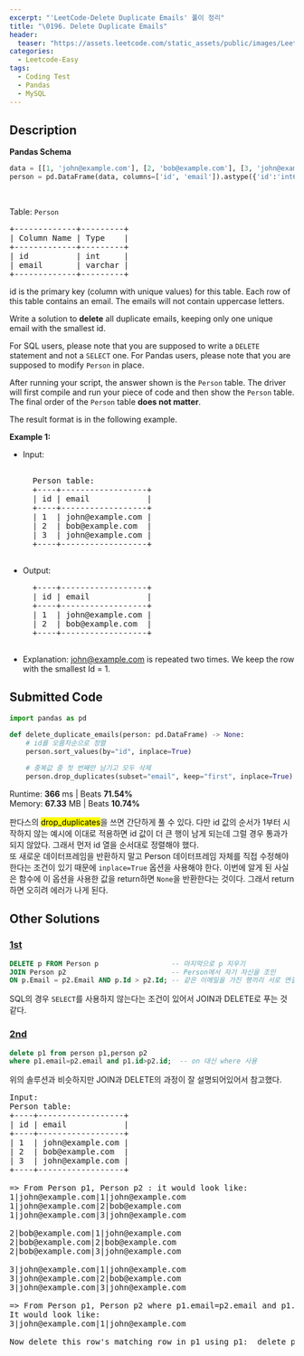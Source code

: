 ```yaml
---
excerpt: "'LeetCode-Delete Duplicate Emails' 풀이 정리"
title: "\0196. Delete Duplicate Emails"
header:
  teaser: "https://assets.leetcode.com/static_assets/public/images/LeetCode_Sharing.png"
categories:
  - Leetcode-Easy
tags:
  - Coding Test
  - Pandas
  - MySQL
---
```


## <i class="fa-solid fa-file-lines"></i> Description

**Pandas Schema**
```python
data = [[1, 'john@example.com'], [2, 'bob@example.com'], [3, 'john@example.com']]
person = pd.DataFrame(data, columns=['id', 'email']).astype({'id':'int64', 'email':'object'})
```
<br>

Table: `Person`
<pre>
+-------------+---------+
| Column Name | Type    |
+-------------+---------+
| id          | int     |
| email       | varchar |
+-------------+---------+
</pre>
id is the primary key (column with unique values) for this table.
Each row of this table contains an email. The emails will not contain uppercase letters.
<br>


Write a solution to **delete** all duplicate emails, keeping only one unique email with the smallest id.

For SQL users, please note that you are supposed to write a `DELETE` statement and not a `SELECT` one.
For Pandas users, please note that you are supposed to modify `Person` in place.

After running your script, the answer shown is the `Person` table. The driver will first compile and run your piece of code and then show the `Person` table. The final order of the `Person` table **does not matter**.

The result format is in the following example.

**Example 1:**

- Input:   
    <pre> 
    Person table:
    +----+------------------+
    | id | email            |
    +----+------------------+
    | 1  | john@example.com |
    | 2  | bob@example.com  |
    | 3  | john@example.com |
    +----+------------------+
    </pre>
- Output:  
    <pre>
    +----+------------------+
    | id | email            |
    +----+------------------+
    | 1  | john@example.com |
    | 2  | bob@example.com  |
    +----+------------------+
    </pre>
- Explanation: john@example.com is repeated two times. We keep the row with the smallest Id = 1.

## <i class="fa-solid fa-cloud-arrow-up"></i> Submitted Code

```python
import pandas as pd

def delete_duplicate_emails(person: pd.DataFrame) -> None:
    # id를 오름차순으로 정렬
    person.sort_values(by="id", inplace=True)
    
    # 중복값 중 첫 번째만 남기고 모두 삭제
    person.drop_duplicates(subset="email", keep="first", inplace=True)
```
<i class="fa-solid fa-clock"></i> Runtime: **366** ms \| Beats **71.54%**    
<i class="fa-solid fa-memory"></i> Memory: **67.33** MB \| Beats **10.74%**

판다스의 <mark>drop_duplicates</mark>을 쓰면 간단하게 풀 수 있다. 다만 id 값의 순서가 1부터 시작하지 않는 예시에 이대로 적용하면 id 값이 더 큰 행이 남게 되는데 그럴 경우 통과가 되지 않았다. 그래서 먼저 id 열을 순서대로 정렬해야 했다.   
또 새로운 데이터프레임을 반환하지 말고 Person 데이터프레임 자체를 직접 수정해야 한다는 조건이 있기 때문에 `inplace=True` 옵션을 사용해야 한다. 이번에 알게 된 사실은 함수에 이 옵션을 사용한 값을 return하면 `None`을 반환한다는 것이다. 그래서 return하면 오히려 에러가 나게 된다.

## <i class="fa-solid fa-flask"></i> Other Solutions

### <a href="https://leetcode.com/problems/delete-duplicate-emails/solutions/6317652/easy-solution-by-mayankluthyagi-0gpt/" target="_blank">1st</a>

```sql
DELETE p FROM Person p                  -- 마지막으로 p 지우기
JOIN Person p2                          -- Person에서 자기 자신을 조인
ON p.Email = p2.Email AND p.Id > p2.Id; -- 같은 이메일을 가진 행끼리 서로 연결시키고 그 중 p의 id가 더 큰 행만 남기기
```
SQL의 경우 `SELECT`를 사용하지 않는다는 조건이 있어서 JOIN과 DELETE로 푸는 것 같다.

### <a href="https://leetcode.com/problems/delete-duplicate-emails/solutions/2627589/my-sql-solution-by-_himanshu_12-cy0p/" target="_blank">2nd</a>

```sql
delete p1 from person p1,person p2 
where p1.email=p2.email and p1.id>p2.id;  -- on 대신 where 사용
```
위의 솔루션과 비슷하지만 JOIN과 DELETE의 과정이 잘 설명되어있어서 참고했다.
<pre>
Input: 
Person table:
+----+------------------+
| id | email            |
+----+------------------+
| 1  | john@example.com |
| 2  | bob@example.com  |
| 3  | john@example.com |
+----+------------------+

=> From Person p1, Person p2 : it would look like:
1|john@example.com|1|john@example.com
1|john@example.com|2|bob@example.com 
1|john@example.com|3|john@example.com

2|bob@example.com|1|john@example.com
2|bob@example.com|2|bob@example.com
2|bob@example.com|3|john@example.com

3|john@example.com|1|john@example.com
3|john@example.com|2|bob@example.com
3|john@example.com|3|john@example.com

=> From Person p1, Person p2 where p1.email=p2.email and p1.id>p2.id:
It would look like:
3|john@example.com|1|john@example.com

Now delete this row's matching row in p1 using p1:  delete p1
</pre>